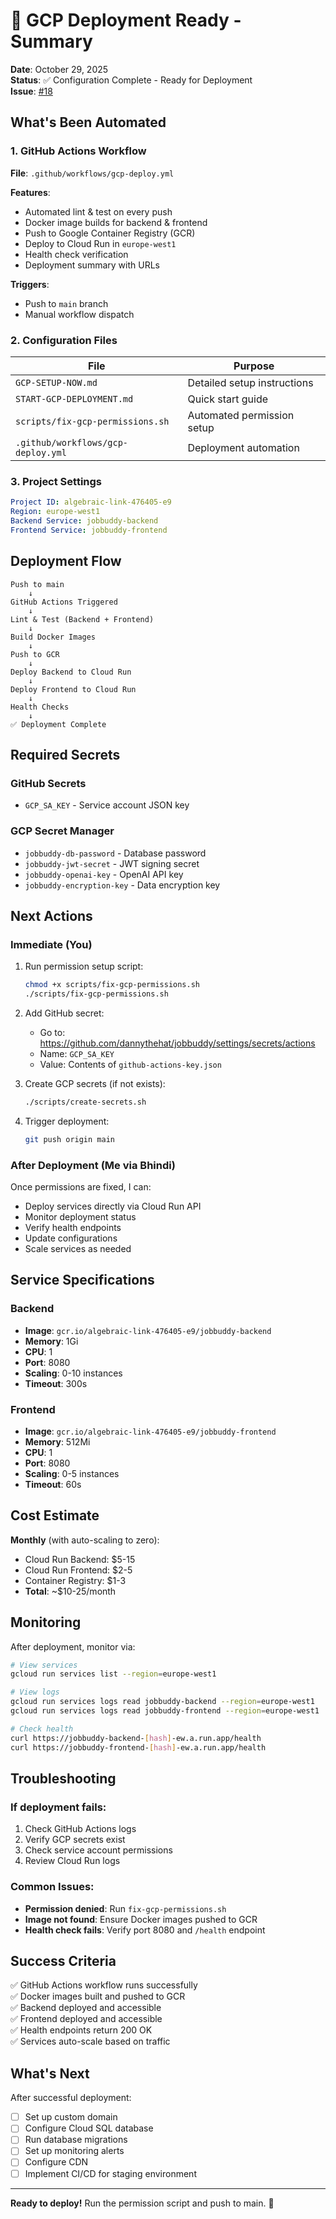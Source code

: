 # 🎉 GCP Deployment Ready - Summary

**Date**: October 29, 2025  
**Status**: ✅ Configuration Complete - Ready for Deployment  
**Issue**: [#18](https://github.com/dannythehat/jobbuddy/issues/18)

## What's Been Automated

### 1. GitHub Actions Workflow
**File**: `.github/workflows/gcp-deploy.yml`

**Features**:
- Automated lint & test on every push
- Docker image builds for backend & frontend
- Push to Google Container Registry (GCR)
- Deploy to Cloud Run in `europe-west1`
- Health check verification
- Deployment summary with URLs

**Triggers**:
- Push to `main` branch
- Manual workflow dispatch

### 2. Configuration Files

| File | Purpose |
|------|---------|
| `GCP-SETUP-NOW.md` | Detailed setup instructions |
| `START-GCP-DEPLOYMENT.md` | Quick start guide |
| `scripts/fix-gcp-permissions.sh` | Automated permission setup |
| `.github/workflows/gcp-deploy.yml` | Deployment automation |

### 3. Project Settings

```yaml
Project ID: algebraic-link-476405-e9
Region: europe-west1
Backend Service: jobbuddy-backend
Frontend Service: jobbuddy-frontend
```

## Deployment Flow

```
Push to main
    ↓
GitHub Actions Triggered
    ↓
Lint & Test (Backend + Frontend)
    ↓
Build Docker Images
    ↓
Push to GCR
    ↓
Deploy Backend to Cloud Run
    ↓
Deploy Frontend to Cloud Run
    ↓
Health Checks
    ↓
✅ Deployment Complete
```

## Required Secrets

### GitHub Secrets
- `GCP_SA_KEY` - Service account JSON key

### GCP Secret Manager
- `jobbuddy-db-password` - Database password
- `jobbuddy-jwt-secret` - JWT signing secret
- `jobbuddy-openai-key` - OpenAI API key
- `jobbuddy-encryption-key` - Data encryption key

## Next Actions

### Immediate (You)
1. Run permission setup script:
   ```bash
   chmod +x scripts/fix-gcp-permissions.sh
   ./scripts/fix-gcp-permissions.sh
   ```

2. Add GitHub secret:
   - Go to: https://github.com/dannythehat/jobbuddy/settings/secrets/actions
   - Name: `GCP_SA_KEY`
   - Value: Contents of `github-actions-key.json`

3. Create GCP secrets (if not exists):
   ```bash
   ./scripts/create-secrets.sh
   ```

4. Trigger deployment:
   ```bash
   git push origin main
   ```

### After Deployment (Me via Bhindi)
Once permissions are fixed, I can:
- Deploy services directly via Cloud Run API
- Monitor deployment status
- Verify health endpoints
- Update configurations
- Scale services as needed

## Service Specifications

### Backend
- **Image**: `gcr.io/algebraic-link-476405-e9/jobbuddy-backend`
- **Memory**: 1Gi
- **CPU**: 1
- **Port**: 8080
- **Scaling**: 0-10 instances
- **Timeout**: 300s

### Frontend
- **Image**: `gcr.io/algebraic-link-476405-e9/jobbuddy-frontend`
- **Memory**: 512Mi
- **CPU**: 1
- **Port**: 8080
- **Scaling**: 0-5 instances
- **Timeout**: 60s

## Cost Estimate

**Monthly** (with auto-scaling to zero):
- Cloud Run Backend: $5-15
- Cloud Run Frontend: $2-5
- Container Registry: $1-3
- **Total**: ~$10-25/month

## Monitoring

After deployment, monitor via:
```bash
# View services
gcloud run services list --region=europe-west1

# View logs
gcloud run services logs read jobbuddy-backend --region=europe-west1
gcloud run services logs read jobbuddy-frontend --region=europe-west1

# Check health
curl https://jobbuddy-backend-[hash]-ew.a.run.app/health
curl https://jobbuddy-frontend-[hash]-ew.a.run.app/health
```

## Troubleshooting

### If deployment fails:
1. Check GitHub Actions logs
2. Verify GCP secrets exist
3. Check service account permissions
4. Review Cloud Run logs

### Common Issues:
- **Permission denied**: Run `fix-gcp-permissions.sh`
- **Image not found**: Ensure Docker images pushed to GCR
- **Health check fails**: Verify port 8080 and `/health` endpoint

## Success Criteria

✅ GitHub Actions workflow runs successfully  
✅ Docker images built and pushed to GCR  
✅ Backend deployed and accessible  
✅ Frontend deployed and accessible  
✅ Health endpoints return 200 OK  
✅ Services auto-scale based on traffic  

## What's Next

After successful deployment:
- [ ] Set up custom domain
- [ ] Configure Cloud SQL database
- [ ] Run database migrations
- [ ] Set up monitoring alerts
- [ ] Configure CDN
- [ ] Implement CI/CD for staging environment

---

**Ready to deploy!** Run the permission script and push to main. 🚀

